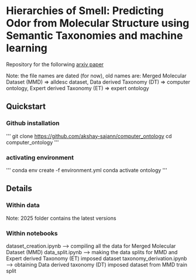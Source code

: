 # Hierarchies of Smell: Predicting Odor from Molecular Structure using Semantic Taxonomies and machine learning

Repository for the follorwing [arxiv paper](https://arxiv.org/abs/2508.09217)

Note: the file names are dated (for now), old names are: Merged Molecular Dataset (MMD) => alldesc dataset, Data derived Taxonomy (DT) => computer ontology, Expert derived Taxonomy (ET) => expert ontology 

## Quickstart

### Github installation 

'''
git clone https://github.com/akshay-sajann/computer_ontology
cd computer_ontology
'''

### activating environment

'''
conda env create -f environment.yml
conda activate ontology
'''

## Details

### Within data

Note: 2025 folder contains the latest versions 

### Within notebooks
dataset_creation.ipynb --> compiling all the data for Merged Molecular Dataset (MMD)
data_split.ipynb --> making the data splits for MMD and Expert derived Taxonomy (ET) imposed dataset
taxonomy_derivation.ipynb --> obtaining Data derived taxonomy (DT) imposed dataset from MMD train split

